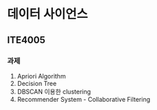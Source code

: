 # 데이터 사이언스

## ITE4005

### 과제
1. Apriori Algorithm
2. Decision Tree
3. DBSCAN 이용한 clustering
4. Recommender System - Collaborative Filtering
